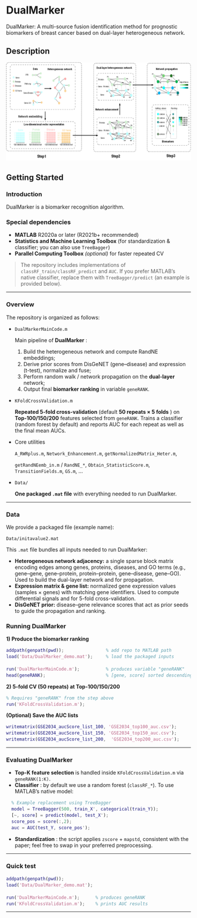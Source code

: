 # DualMarker

DualMarker: A multi-source fusion identification method for prognostic biomarkers of breast cancer based on dual-layer heterogeneous network.

## Description

![img](Structure.png)

## Getting Started

### Introduction

DualMarker is a biomarker recognition algorithm.

### Special dependencies

* **MATLAB** R2020a or later (R2021b+ recommended)
* **Statistics and Machine Learning Toolbox** (for standardization & classifier; you can also use `TreeBagger`)
* **Parallel Computing Toolbox** *(optional)* for faster repeated CV

> The repository includes implementations of `classRF_train/classRF_predict` and `AUC`. If you prefer MATLAB’s native classifier, replace them with `TreeBagger/predict` (an example is provided below).

---

### Overview

The repository is organized as follows:

* `DualMarkerMainCode.m`

  Main pipeline of  **DualMarker** :

  1. Build the heterogeneous network and compute RandNE embeddings;
  2. Derive prior scores from DisGeNET (gene–disease) and expression (t-test), normalize and fuse;
  3. Perform random walk / network propagation on the **dual-layer** network;
  4. Output final **biomarker ranking** in variable `geneRANK`.
* `KFoldCrossValidation.m`

  **Repeated 5-fold cross-validation** (default  **50 repeats × 5 folds** ) on **Top-100/150/200** features selected from `geneRANK`. Trains a classifier (random forest by default) and reports AUC for each repeat as well as the final mean AUCs.
* Core utilities

  `A_RWRplus.m`, `Network_Enhancement.m`, `getNormalizedMatrix_Heter.m`,

  `getRandNEemb_in.m` / `RandNE_*`, `Obtain_StatisticScore.m`, `TransitionFields.m`, `GS.m`, …
* `Data/`

  **One packaged `.mat` file** with everything needed to run DualMarker.

---

### Data

We provide a packaged file (example name):

```
Data/initavalue2.mat
```

This `.mat` file bundles all inputs needed to run DualMarker:

* **Heterogeneous network adjacency:** a single sparse block matrix encoding edges among genes, proteins, diseases, and GO terms (e.g., gene–gene, gene–protein, protein–protein, gene–disease, gene–GO). Used to build the dual-layer network and for propagation.
* **Expression matrix & gene list:** normalized gene expression values (samples × genes) with matching gene identifiers. Used to compute differential signals and for 5-fold cross-validation.
* **DisGeNET prior:** disease–gene relevance scores that act as prior seeds to guide the propagation and ranking.

### Running DualMarker

**1) Produce the biomarker ranking**

```matlab
addpath(genpath(pwd));                % add repo to MATLAB path
load('Data/DualMarker_demo.mat');     % load the packaged inputs

run('DualMarkerMainCode.m');          % produces variable "geneRANK"
head(geneRANK);                       % [gene, score] sorted descending
```

**2) 5-fold CV (50 repeats) at Top-100/150/200**

```matlab
% Requires "geneRANK" from the step above
run('KFoldCrossValidation.m');
```

**(Optional) Save the AUC lists**

```matlab
writematrix(GSE2034_aucScore_list_100, 'GSE2034_top100_auc.csv');
writematrix(GSE2034_aucScore_list_150, 'GSE2034_top150_auc.csv');
writematrix(GSE2034_aucScore_list_200,  'GSE2034_top200_auc.csv');
```

---

### Evaluating DualMarker

* **Top-K feature selection** is handled inside `KFoldCrossValidation.m` via `geneRANK(1:K)`.
* **Classifier** : by default we use a random forest (`classRF_*`). To use MATLAB’s native model:

```matlab
  % Example replacement using TreeBagger
  model = TreeBagger(500, train_X', categorical(train_Y));
  [~, score] = predict(model, test_X');
  score_pos = score(:,2);
  auc = AUC(test_Y, score_pos');
```

* **Standardization** : the script applies `zscore` + `mapstd`, consistent with the paper; feel free to swap in your preferred preprocessing.

---

### Quick test

```matlab
addpath(genpath(pwd));
load('Data/DualMarker_demo.mat');

run('DualMarkerMainCode.m');      % produces geneRANK
run('KFoldCrossValidation.m');    % prints AUC results
```

---
